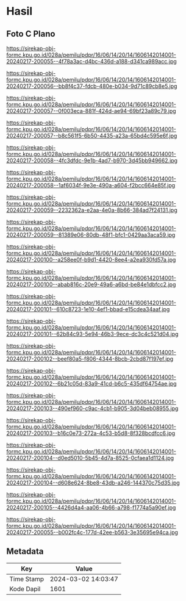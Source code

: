 # Hasil

## Foto C Plano

https://sirekap-obj-formc.kpu.go.id/028a/pemilu/pdpr/16/06/14/20/14/1606142014001-20240217-200055--4f78a3ac-d4bc-436d-a188-d341ca989acc.jpg

https://sirekap-obj-formc.kpu.go.id/028a/pemilu/pdpr/16/06/14/20/14/1606142014001-20240217-200056--bb8f4c37-fdcb-480e-b034-9d71c89cb8e5.jpg

https://sirekap-obj-formc.kpu.go.id/028a/pemilu/pdpr/16/06/14/20/14/1606142014001-20240217-200057--0f003eca-881f-424d-ae94-69bf23a89c79.jpg

https://sirekap-obj-formc.kpu.go.id/028a/pemilu/pdpr/16/06/14/20/14/1606142014001-20240217-200057--b8c561f5-6b50-4435-a23a-65bd4c595e6f.jpg

https://sirekap-obj-formc.kpu.go.id/028a/pemilu/pdpr/16/06/14/20/14/1606142014001-20240217-200058--4fc3dfdc-9e1b-4ad7-b970-3d45bb949662.jpg

https://sirekap-obj-formc.kpu.go.id/028a/pemilu/pdpr/16/06/14/20/14/1606142014001-20240217-200058--1af6034f-9e3e-490a-a604-f2bcc664e85f.jpg

https://sirekap-obj-formc.kpu.go.id/028a/pemilu/pdpr/16/06/14/20/14/1606142014001-20240217-200059--2232362a-e2aa-4e0a-8b66-384ad7f24131.jpg

https://sirekap-obj-formc.kpu.go.id/028a/pemilu/pdpr/16/06/14/20/14/1606142014001-20240217-200059--81389e06-80db-48f1-bfc1-0429aa3aca59.jpg

https://sirekap-obj-formc.kpu.go.id/028a/pemilu/pdpr/16/06/14/20/14/1606142014001-20240217-200100--a258ee0f-b9d1-4420-8ee4-a2ea930fd57a.jpg

https://sirekap-obj-formc.kpu.go.id/028a/pemilu/pdpr/16/06/14/20/14/1606142014001-20240217-200100--abab816c-20e9-49a6-a6bd-be84e1dbfcc2.jpg

https://sirekap-obj-formc.kpu.go.id/028a/pemilu/pdpr/16/06/14/20/14/1606142014001-20240217-200101--610c8723-1e10-4ef1-bbad-e15cdea34aaf.jpg

https://sirekap-obj-formc.kpu.go.id/028a/pemilu/pdpr/16/06/14/20/14/1606142014001-20240217-200101--62b84c93-5e94-46b3-9ece-dc3c4c521d04.jpg

https://sirekap-obj-formc.kpu.go.id/028a/pemilu/pdpr/16/06/14/20/14/1606142014001-20240217-200102--beef80a5-f806-4344-8bcb-2cbd87f197ef.jpg

https://sirekap-obj-formc.kpu.go.id/028a/pemilu/pdpr/16/06/14/20/14/1606142014001-20240217-200102--6b21c05d-83a9-41cd-b6c5-435df64754ae.jpg

https://sirekap-obj-formc.kpu.go.id/028a/pemilu/pdpr/16/06/14/20/14/1606142014001-20240217-200103--490ef960-c9ac-4cb1-b905-3d04beb08955.jpg

https://sirekap-obj-formc.kpu.go.id/028a/pemilu/pdpr/16/06/14/20/14/1606142014001-20240217-200103--b16c0e73-272a-4c53-b5d8-8f328bcdfcc6.jpg

https://sirekap-obj-formc.kpu.go.id/028a/pemilu/pdpr/16/06/14/20/14/1606142014001-20240217-200104--d0ed5010-5b45-4d7a-8525-0cfaea1d1124.jpg

https://sirekap-obj-formc.kpu.go.id/028a/pemilu/pdpr/16/06/14/20/14/1606142014001-20240217-200104--d608e624-8be8-43db-a246-144370c75d35.jpg

https://sirekap-obj-formc.kpu.go.id/028a/pemilu/pdpr/16/06/14/20/14/1606142014001-20240217-200105--4426d4a4-aa06-4b66-a798-f1774a5a90ef.jpg

https://sirekap-obj-formc.kpu.go.id/028a/pemilu/pdpr/16/06/14/20/14/1606142014001-20240217-200055--b002fc4c-177d-42ee-b563-3e35695e94ca.jpg


## Metadata

| Key        | Value               |
| ---------- | ------------------- |
| Time Stamp | 2024-03-02 14:03:47 |
| Kode Dapil | 1601                |



